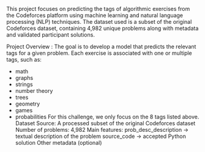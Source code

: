 This project focuses on predicting the tags of algorithmic exercises from the Codeforces platform using machine learning and natural language processing (NLP) techniques. The dataset used is a subset of the original Codeforces dataset, containing 4,982 unique problems along with metadata and validated participant solutions.

Project Overview :
The goal is to develop a model that predicts the relevant tags for a given problem. Each exercise is associated with one or multiple tags, such as:
- math
- graphs
- strings
- number theory
- trees
- geometry
- games
- probabilities
For this challenge, we only focus on the 8 tags listed above.
Dataset
Source: A processed subset of the original Codeforces dataset
Number of problems: 4,982
Main features:
prob_desc_description → textual description of the problem
source_code → accepted Python solution
Other metadata (optional)

